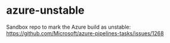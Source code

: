 # azure-unstable
Sandbox repo to mark the Azure build as unstable: https://github.com/Microsoft/azure-pipelines-tasks/issues/1268
